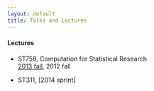 ```yaml
---
layout: default
title: Talks and Lectures
---
```


#### Lectures

* ST758, Computation for Statistical Research  
[2013 fall](./teaching/slides_013fall/), 2012 fall

* ST311, 
[2014 sprint]